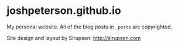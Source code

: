 # joshpeterson.github.io

My personal website. All of the blog posts in `_posts` are copyrighted.

Site design and layout by Sirupsen: http://sirupsen.com


